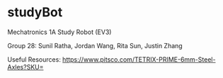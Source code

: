 # studyBot
Mechatronics 1A Study Robot (EV3)

Group 28: Sunil Ratha, Jordan Wang, Rita Sun, Justin Zhang 


Useful Resources: 
https://www.pitsco.com/TETRIX-PRIME-6mm-Steel-Axles?SKU= 
